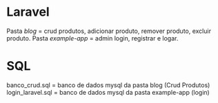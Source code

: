 # Laravel
Pasta *blog* = crud produtos, adicionar produto, remover produto, excluir produto.
Pasta *example-app* = admin login, registrar e logar.

# SQL
banco_crud.sql = banco de dados mysql da pasta blog (Crud Produtos)
login_laravel.sql = banco de dados mysql da pasta example-app (login)
